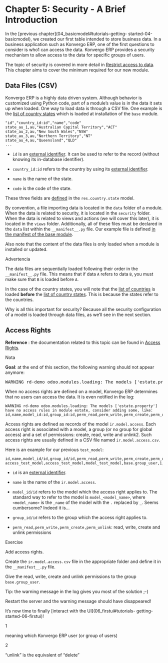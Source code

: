 # Chapter 5: Security - A Brief Introduction

In the [previous chapter](04_basicmodel#tutorials-getting-
started-04-basicmodel), we created our first table intended to store business
data. In a business application such as Konvergo ERP, one of the first questions to
consider is who1 can access the data. Konvergo ERP provides a security mechanism to
allow access to the data for specific groups of users.

The topic of security is covered in more detail in [Restrict access to
data](../restrict_data_access). This chapter aims to cover the minimum
required for our new module.

## Data Files (CSV)

Konvergo ERP is a highly data driven system. Although behavior is customized using
Python code, part of a module’s value is in the data it sets up when loaded.
One way to load data is through a CSV file. One example is the [list of
country
states](https://github.com/odoo/odoo/blob/16.0/odoo/addons/base/data/res.country.state.csv)
which is loaded at installation of the `base` module.

    
    
    "id","country_id:id","name","code"
    state_au_1,au,"Australian Capital Territory","ACT"
    state_au_2,au,"New South Wales","NSW"
    state_au_3,au,"Northern Territory","NT"
    state_au_4,au,"Queensland","QLD"
    ...
    

  * `id` is an [external identifier](../../glossary#term-external-identifier). It can be used to refer to the record (without knowing its in-database identifier).

  * `country_id:id` refers to the country by using its [external identifier](../../glossary#term-external-identifier).

  * `name` is the name of the state.

  * `code` is the code of the state.

These three fields are
[defined](https://github.com/odoo/odoo/blob/2ad2f3d6567b6266fc42c6d2999d11f3066b282c/odoo/addons/base/models/res_country.py#L108-L111)
in the `res.country.state` model.

By convention, a file importing data is located in the `data` folder of a
module. When the data is related to security, it is located in the `security`
folder. When the data is related to views and actions (we will cover this
later), it is located in the `views` folder. Additionally, all of these files
must be declared in the `data` list within the `__manifest__.py` file. Our
example file is defined [in the manifest of the base
module](https://github.com/odoo/odoo/blob/e8697f609372cd61b045c4ee2c7f0fcfb496f58a/odoo/addons/base/__manifest__.py#L29).

Also note that the content of the data files is only loaded when a module is
installed or updated.

<div class="alert alert-warning">
<p class="alert-title">
Advertencia</p><p>The data files are sequentially loaded following their order in the <code>__manifest__.py</code> file.
This means that if data <code>A</code> refers to data <code>B</code>, you must make sure that <code>B</code>
is loaded before <code>A</code>.</p>
<p>In the case of the country states, you will note that the
<a href="https://github.com/odoo/odoo/blob/e8697f609372cd61b045c4ee2c7f0fcfb496f58a/odoo/addons/base/__manifest__.py#L22">list of countries</a>
is loaded <b>before</b> the
<a href="https://github.com/odoo/odoo/blob/e8697f609372cd61b045c4ee2c7f0fcfb496f58a/odoo/addons/base/__manifest__.py#L29">list of country states</a>.
This is because the states refer to the countries.</p>
</div>

Why is all this important for security? Because all the security configuration
of a model is loaded through data files, as we’ll see in the next section.

## Access Rights

**Reference** : the documentation related to this topic can be found in
[Access Rights](../../reference/backend/security#reference-security-acl).

<div class="alert alert-primary">
<p class="alert-title">
Nota</p><p><b>Goal</b>: at the end of this section, the following warning should not appear anymore:</p>
<div class="highlight-text notranslate"><div class="highlight"><pre><span></span>WARNING rd-demo odoo.modules.loading: The models ['estate.property'] have no access rules...
</pre></div>
</div>
</div>

When no access rights are defined on a model, Konvergo ERP determines that no users
can access the data. It is even notified in the log:

    
    
    WARNING rd-demo odoo.modules.loading: The models ['estate.property'] have no access rules in module estate, consider adding some, like:
    id,name,model_id:id,group_id:id,perm_read,perm_write,perm_create,perm_unlink
    

Access rights are defined as records of the model `ir.model.access`. Each
access right is associated with a model, a group (or no group for global
access) and a set of permissions: create, read, write and unlink2. Such access
rights are usually defined in a CSV file named `ir.model.access.csv`.

Here is an example for our previous `test_model`:

    
    
    id,name,model_id/id,group_id/id,perm_read,perm_write,perm_create,perm_unlink
    access_test_model,access_test_model,model_test_model,base.group_user,1,0,0,0
    

  * `id` is an [external identifier](../../glossary#term-external-identifier).

  * `name` is the name of the `ir.model.access`.

  * `model_id/id` refers to the model which the access right applies to. The standard way to refer to the model is `model_<model_name>`, where `<model_name>` is the `_name` of the model with the `.` replaced by `_`. Seems cumbersome? Indeed it is…

  * `group_id/id` refers to the group which the access right applies to.

  * `perm_read,perm_write,perm_create,perm_unlink`: read, write, create and unlink permissions

<div class="alert alert-dark">
<p class="alert-title">
Exercise</p><p>Add access rights.</p>
<p>Create the <code>ir.model.access.csv</code> file in the appropriate folder and define it in the
<code>__manifest__.py</code> file.</p>
<p>Give the read, write, create and unlink permissions to the group <code>base.group_user</code>.</p>
<p>Tip: the warning message in the log gives you most of the solution ;-)</p>
</div>

Restart the server and the warning message should have disappeared!

It’s now time to finally [interact with the UI](06_firstui#tutorials-
getting-started-06-firstui)!

1

    

meaning which Konvergo ERP user (or group of users)

2

    

“unlink” is the equivalent of “delete”

